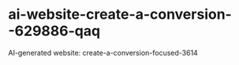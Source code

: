 # ai-website-create-a-conversion--629886-qaq
AI-generated website: create-a-conversion-focused-3614
